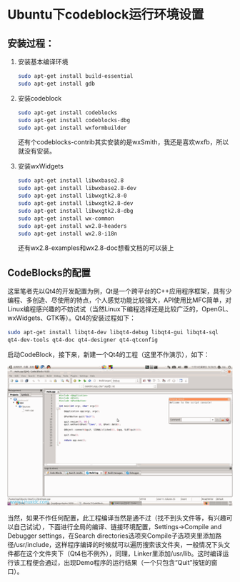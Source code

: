 # Ubuntu下codeblock运行环境设置

## 安装过程：
1. 安装基本编译环境
    ```bash
    sudo apt-get install build-essential
    sudo apt-get install gdb
    ```

2. 安装codeblock
    ```bash
    sudo apt-get install codeblocks
    sudo apt-get install codeblocks-dbg
    sudo apt-get install wxformbuilder
    ```
    还有个codeblocks-contrib其实安装的是wxSmith，我还是喜欢wxfb，所以就没有安装。

3. 安装wxWidgets
    ```bash
    sudo apt-get install libwxbase2.8
    sudo apt-get install libwxbase2.8-dev
    sudo apt-get install libwxgtk2.8-0
    sudo apt-get install libwxgtk2.8-dev
    sudo apt-get install libwxgtk2.8-dbg
    sudo apt-get install wx-common
    sudo apt-get install wx2.8-headers
    sudo apt-get install wx2.8-i18n
    ```
    还有wx2.8-examples和wx2.8-doc想看文档的可以装上

## CodeBlocks的配置
这里笔者先以Qt4的开发配置为例，Qt是一个跨平台的C++应用程序框架，具有少编程、多创造、尽使用的特点，个人感觉功能比较强大，API使用比MFC简单，对Linux编程感兴趣的不妨试试（当然Linux下编程选择还是比较广泛的，OpenGL、wxWidgets、GTK等）。Qt4的安装过程如下：
```bash
sudo apt-get install libqt4-dev libqt4-debug libqt4-gui libqt4-sql
qt4-dev-tools qt4-doc qt4-designer qt4-qtconfig
```
启动CodeBlock，接下来，新建一个Qt4的工程（这里不作演示），如下：

![avatar](./pictures/codeBlocks.gif)

当然，如果不作任何配置，此工程编译当然是通不过（找不到头文件等，有兴趣可以自己试试），下面进行全局的编译、链接环境配置，Settings->Compile and Debugger settings，在Search directories选项夹Compile子选项夹里添加路径/usr/include，这样程序编译的时候就可以遍历搜索该文件夹，一般情况下头文件都在这个文件夹下（Qt4也不例外），同理，Linker里添加/usr/lib。这时编译运行该工程便会通过，出现Demo程序的运行结果（一个只包含“Quit”按钮的窗口）。
